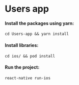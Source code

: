 # Users app 

#### Install the packages using yarn:
```
cd Users-app && yarn install
```

#### Install libraries:
```
cd ios/ && pod install
```

#### Run the project:
```
react-native run-ios
```
